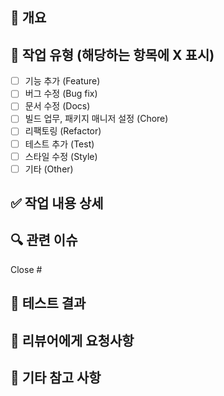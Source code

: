 ## 📌 개요
<!-- 어떤 변경을 했는지 한두 문장으로 설명해주세요 -->
<!-- ex) 회원가입 API 및 검증 로직 추가 -->

## 🔨 작업 유형 (해당하는 항목에 X 표시)
- [ ] 기능 추가 (Feature)
- [ ] 버그 수정 (Bug fix)
- [ ] 문서 수정 (Docs)
- [ ] 빌드 업무, 패키지 매니저 설정 (Chore)
- [ ] 리팩토링 (Refactor)
- [ ] 테스트 추가 (Test)
- [ ] 스타일 수정 (Style)
- [ ] 기타 (Other)

## ✅ 작업 내용 상세
<!-- 구체적으로 어떤 작업을 했는지 작성해주세요 -->
<!-- - 회원가입 Controller 추가 -->

## 🔍 관련 이슈
<!-- 예: Close #12 -->
Close #

## 🧪 테스트 결과
<!-- 테스트 방법 및 결과 요약 -->
<!-- - Postman으로 회원가입 API 정상 동작 확인 -->

## 👀 리뷰어에게 요청사항
<!-- 코드 리뷰 시 중점적으로 봐줬으면 하는 부분 -->
<!-- - 이메일 형식 검증 로직에 문제 없는지 확인 부탁드립니다. -->

## 📎 기타 참고 사항
<!-- 추가적인 설명이나 참고 자료 (디자인 링크, API 문서 등) -->
<!-- - [API 문서](링크) -->
